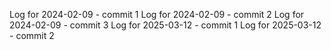 Log for 2024-02-09 - commit 1
Log for 2024-02-09 - commit 2
Log for 2024-02-09 - commit 3
Log for 2025-03-12 - commit 1
Log for 2025-03-12 - commit 2

